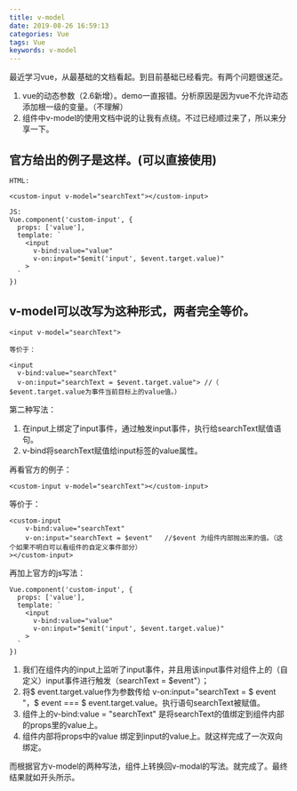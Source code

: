 ```yaml
---
title: v-model
date: 2019-08-26 16:59:13
categories: Vue
tags: Vue
keywords: v-model
---
```

最近学习vue，从最基础的文档看起。到目前基础已经看完。有两个问题很迷茫。

 1. vue的动态参数（2.6新增）。demo一直报错。分析原因是因为vue不允许动态添加根一级的变量。（不理解）
 2. 组件中v-model的使用文档中说的让我有点绕。不过已经顺过来了，所以来分享一下。

<!-- more -->

## 官方给出的例子是这样。(可以直接使用)

```
HTML:

<custom-input v-model="searchText"></custom-input>

JS:
Vue.component('custom-input', {
  props: ['value'],
  template: `
    <input
      v-bind:value="value"
      v-on:input="$emit('input', $event.target.value)"
    >
  `
})

```

## v-model可以改写为这种形式，两者完全等价。

```
<input v-model="searchText">

等价于：

<input
  v-bind:value="searchText"
  v-on:input="searchText = $event.target.value"> //（ $event.target.value为事件当前目标上的value值。）
```

第二种写法：
  1. 在input上绑定了input事件，通过触发input事件，执行给searchText赋值语句。
  2. v-bind将searchText赋值给input标签的value属性。


再看官方的例子：
```
<custom-input v-model="searchText"></custom-input>
```
等价于：
```
<custom-input  
	v-bind:value="searchText"
  	v-on:input="searchText = $event"   //$event 为组件内部抛出来的值。（这个如果不明白可以看组件的自定义事件部分）
></custom-input> 
```
再加上官方的js写法：

```
Vue.component('custom-input', {
  props: ['value'],
  template: `
    <input
      v-bind:value="value"
      v-on:input="$emit('input', $event.target.value)"
    >
  `
})

```

 1. 我们在组件内的input上监听了input事件，并且用该input事件对组件上的（自定义）input事件进行触发（searchText = $event"）；
 2. 将$  event.target.value作为参数传给 	v-on:input="searchText =  $ event "，$ event === $ event.target.value。执行语句searchText被赋值。
 3. 组件上的v-bind:value = "searchText" 是将searchText的值绑定到组件内部的props里的value上。
 4. 组件内部将props中的value 绑定到input的value上。就这样完成了一次双向绑定。

而根据官方v-model的两种写法，组件上转换回v-modal的写法。就完成了。最终结果就如开头所示。